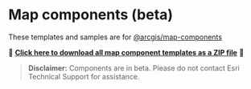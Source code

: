 # Map components (beta)

These templates and samples are for [@arcgis/map-components](https://www.npmjs.com/package/@arcgis/map-components)

📁 **[Click here to download all map component templates as a ZIP file](https://download-directory.github.io?url=https://github.com/Esri/arcgis-maps-sdk-javascript-samples-beta/tree/main/packages/map-components/templates)** 📁

> **Disclaimer:** Components are in beta. Please do not contact Esri Technical Support for assistance.
